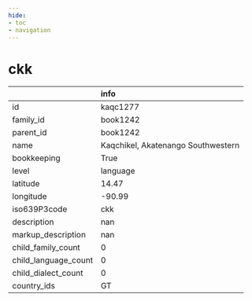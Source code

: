 ```yaml
---
hide:
- toc
- navigation
---
```

# ckk
|                      | info                               |
|:---------------------|:-----------------------------------|
| id                   | kaqc1277                           |
| family_id            | book1242                           |
| parent_id            | book1242                           |
| name                 | Kaqchikel, Akatenango Southwestern |
| bookkeeping          | True                               |
| level                | language                           |
| latitude             | 14.47                              |
| longitude            | -90.99                             |
| iso639P3code         | ckk                                |
| description          | nan                                |
| markup_description   | nan                                |
| child_family_count   | 0                                  |
| child_language_count | 0                                  |
| child_dialect_count  | 0                                  |
| country_ids          | GT                                 |